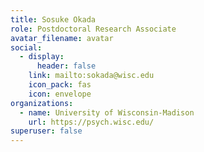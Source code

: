```yaml
---
title: Sosuke Okada
role: Postdoctoral Research Associate
avatar_filename: avatar
social:
  - display:
      header: false
    link: mailto:sokada@wisc.edu
    icon_pack: fas
    icon: envelope
organizations:
  - name: University of Wisconsin-Madison
    url: https://psych.wisc.edu/
superuser: false
---
```


